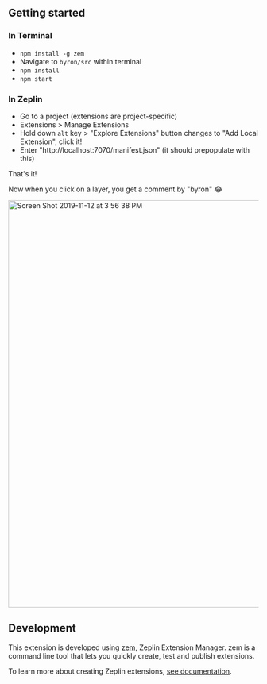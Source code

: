 ## Getting started

### In Terminal
* `npm install -g zem`
* Navigate to `byron/src` within terminal
* `npm install`
* `npm start`

### In Zeplin
* Go to a project (extensions are project-specific)
* Extensions > Manage Extensions
* Hold down `alt` key > "Explore Extensions" button changes to "Add Local Extension", click it!
* Enter "http://localhost:7070/manifest.json" (it should prepopulate with this)

That's it!

Now when you click on a layer, you get a comment by "byron" 😂

<img width="820" alt="Screen Shot 2019-11-12 at 3 56 38 PM" src="https://user-images.githubusercontent.com/5083430/68720765-3a874200-0565-11ea-8327-7bd3454a2511.png">

## Development

This extension is developed using [zem](https://github.com/zeplin/zem), Zeplin Extension Manager. zem is a command line tool that lets you quickly create, test and publish extensions.

To learn more about creating Zeplin extensions, [see documentation](https://github.com/zeplin/zeplin-extension-documentation).
